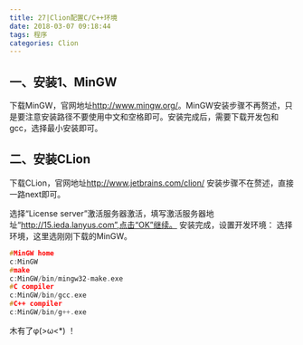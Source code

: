 ```yaml
---
title: 27|Clion配置C/C++环境
date: 2018-03-07 09:18:44
tags: 程序
categories: Clion
---
```


## 一、安装1、MinGW

下载MinGW，官网地址<http://www.mingw.org/>。MinGW安装步骤不再赘述，只是要注意安装路径不要使用中文和空格即可。安装完成后，需要下载开发包和gcc，选择最小安装即可。

## 二、安装CLion

下载CLion，官网地址<http://www.jetbrains.com/clion/> 安装步骤不在赘述，直接一路next即可。

选择“License server”激活服务器激活，填写激活服务器地址“http://15.ieda.lanyus.com”,点击“OK”继续。 
安装完成，设置开发环境： 选择环境，这里选刚刚下载的MinGW。

```c++
#MinGW home
c:MinGW
#make
c:MinGW/bin/mingw32-make.exe
#C compiler
c:MinGW/bin/gcc.exe
#C++ compiler
c:MinGW/bin/g++.exe
```

<!--more-->

木有了φ(>ω<*) ！